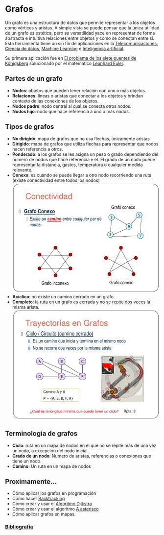 # Grafos

Un grafo es una estructura de datos que permite representar a los objetos como vértices y aristas. A simple vista se puede pensar que la única utilidad de un grafo es estética, pero su versatilidad yace en representar de forma abstracta e intuitiva relaciones entre objetos y como se conectan entre sí. Esta herramienta tiene un sin fin de aplicaciones en la [Telecomunicaciones](Anexos/Telecomunicaciones.md), [Ciencia de datos](Anexos/Ciencia_de_datos.md), [Machine Learning](Anexos/Machine_Learning.md) e [Inteligencia artificial](Anexos/Inteligencia_artificial.md).

Su primera aplicación fue en [El problema de los siete puentes de Königsberg](Anexos/El_problema_de_los_siete_puentes_de_Königsberg.md) solucionado por el matemático [Leonhard Euler](Mencion/Leonhard_Euler.md).

## Partes de un grafo

- **Nodos**: objetos que pueden tener relación con uno o más objetos.
- **Relaciones**: líneas o aristas que conectar a los objetos y brindan contexto de las conexiones de los objetos.
- **Nodos padre**: nodo central al cual se conecta otros nodos.
- **Nodos hijo**: nodo que hace referencia a uno o más nodos.

## Tipos de grafos

- **No dirigido**: mapa de grafos que no usa flechas, únicamente aristas
- **Dirigido**: mapa de grafos que utiliza flechas para representar que nodos hacen referencia a otros.
- **Ponderado**: a los grafos se les asigna un peso o grado dependiendo del numero de nodos que hace referencia e él. El grado de un nodo puede representar la distancia, gastos, temperatura o cualquier medida relevante.
- **Conexo**: es cuando se puede llegar a otro nodo recorriendo una ruta (existe conectividad entre todos los nodos)
  ![Grafo conexo](conexo.png)
- **Acíclico**: no existe un camino cerrado en un grafo.
- **Completo**: la ruta en un grafo es cerrada y no se repite dos veces la misma arista.
  ![Grafo completo](completo.png)

## Terminología de grafos

- **Ciclo**: ruta en un mapa de nodos en el que no se repite más de una vez un nodo, a excepción del nodo inicial.
- **Grado de un nodo**: Numero de aristas, referencias o conexiones que tiene un nodo.
- **Camino**: Un ruta en un mapa de nodos

## Proximamente...

- Cómo aplicar los grafos en programación
- Cómo hacer [Backtracking](Algoritmos/Backtracking.md)
- Cómo crear y usar el [Algoritmo Dijkstra](Algoritmos/Dijkstra.md)
- Cómo crear y usar el algoritmo [A asterisco](Algoritmos/A✳️.md)
- Cómo aplicar grafos en mapas.

### [Bibliografía](Bibliografía/Bibliografía.md)
